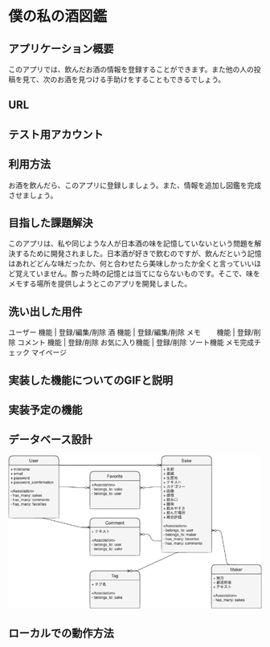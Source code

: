 # 僕の私の酒図鑑

## アプリケーション概要
  このアプリでは、飲んだお酒の情報を登録することができます。また他の人の投稿を見て、次のお酒を見つける手助けをすることもできるでしょう。

## URL

## テスト用アカウント

## 利用方法
  お酒を飲んだら、このアプリに登録しましょう。また、情報を追加し図鑑を完成させましょう。
## 目指した課題解決
  このアプリは、私や同じような人が日本酒の味を記憶していないという問題を解決するために開発されました。日本酒が好きで飲むのですが、飲んだという記憶はあれどどんな味だったか、何と合わせたら美味しかったか全くと言っていいほど覚えていません。酔った時の記憶とは当てにならないものです。そこで、味をメモする場所を提供しようとこのアプリを開発しました。

## 洗い出した用件
  ユーザー  機能 | 登録/編集/削除
  酒       機能 | 登録/編集/削除
  メモ　　  機能 | 登録/削除
  コメント  機能 | 登録/削除
  お気に入り機能 | 登録/削除
  ソート機能
  メモ完成チェック
  マイページ

## 実装した機能についてのGIFと説明

## 実装予定の機能

## データベース設計
  ![image](sake-zukan.png)

## ローカルでの動作方法